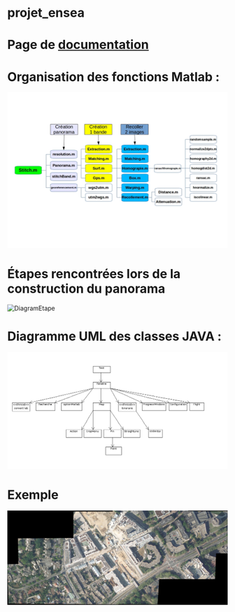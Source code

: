 projet_ensea
============

Page de [documentation]
============

[documentation]:http://benoitfragit.github.io/projet_ensea/ "Documentation"

Organisation des fonctions Matlab :
============

![DiagramMatlab](resources/Documentation/docMatlab/schemaMATLAB.jpg)

Étapes rencontrées lors de la construction du panorama
============

![DiagramEtape](resources/Documentation/docMatlab/schémaboloc.jpg)

Diagramme UML des classes JAVA :
============

![DiagramUML](resources/Documentation/docJava/Diagrammeclasses.png)

Exemple
============

![Exemple](resources/Test/itineraire2/mosaique.png)

